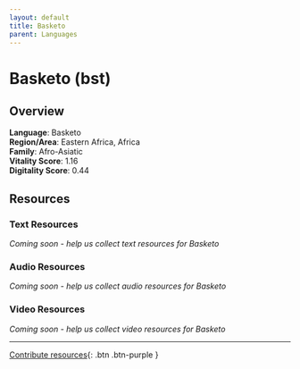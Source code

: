 ```yaml
---
layout: default
title: Basketo
parent: Languages
---
```


# Basketo (bst)

## Overview

**Language**: Basketo  
**Region/Area**: Eastern Africa, Africa  
**Family**: Afro-Asiatic  
**Vitality Score**: 1.16  
**Digitality Score**: 0.44  

## Resources

### Text Resources
*Coming soon - help us collect text resources for Basketo*

### Audio Resources
*Coming soon - help us collect audio resources for Basketo*

### Video Resources
*Coming soon - help us collect video resources for Basketo*

---

[Contribute resources](https://fairtrain.github.io/){: .btn .btn-purple }
